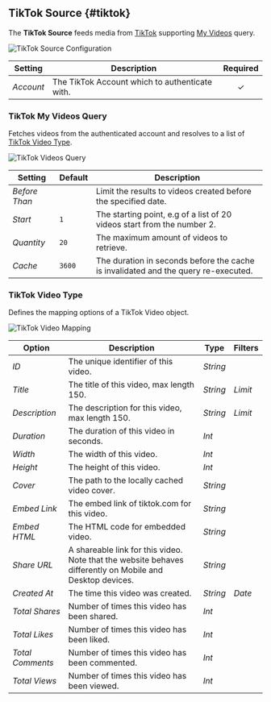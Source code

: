## TikTok Source {#tiktok}

<div class="tm-resource-icon">
    <!--@include: @essentials-for-yootheme-pro/assets/brands/tiktok.svg-->
</div>

The **TikTok Source** feeds media from [TikTok](https://www.vimeo.com) supporting [My Videos](#tiktok-my-videos-query) query.

<!--@include: ./common-provider-settings.md-->

![TikTok Source Configuration](./assets/providers/tiktok-config.webp)

| Setting | Description | Required |
| --- | --- | :---: |
| *Account* | The TikTok Account which to authenticate with. | &#x2713; |

### TikTok My Videos Query

Fetches videos from the authenticated account and resolves to a list of [TikTok Video Type](#tiktok-video-type).

![TikTok Videos Query](./assets/providers/tiktok-query-videos.webp)

| Setting | Default | Description |
| --- | --- | --- |
| *Before Than* | | Limit the results to videos created before the specified date. |
| *Start* | `1` | The starting point, e.g of a list of 20 videos start from the number 2. |
| *Quantity* | `20` | The maximum amount of videos to retrieve. |
| *Cache* | `3600` | The duration in seconds before the cache is invalidated and the query re-executed. |

### TikTok Video Type

Defines the mapping options of a TikTok Video object.

![TikTok Video Mapping](./assets/providers/tiktok-type-video.webp)

| Option | Description | Type | Filters |
| --- | --- | --- | --- |
| *ID* | The unique identifier of this video. | *String* |
| *Title* | The title of this video, max length 150. | *String* | *Limit* |
| *Description* | The description for this video, max length 150. | *String* | *Limit* |
| *Duration* | The duration of this video in seconds. | *Int* |
| *Width* | The width of this video. | *Int* |
| *Height* | The height of this video. | *Int* |
| *Cover* | The path to the locally cached video cover. | *String* |
| *Embed Link* | The embed link of tiktok.com for this video. | *String* |
| *Embed HTML* | The HTML code for embedded video. | *String* |
| *Share URL* | A shareable link for this video. Note that the website behaves differently on Mobile and Desktop devices. | *String* |
| *Created At* | The time this video was created. | *String* | *Date* |
| *Total Shares* | Number of times this video has been shared. | *Int* |
| *Total Likes* | Number of times this video has been liked. | *Int* |
| *Total Comments* | Number of times this video has been commented. | *Int* |
| *Total Views* | Number of times this video has been viewed. | *Int* |
